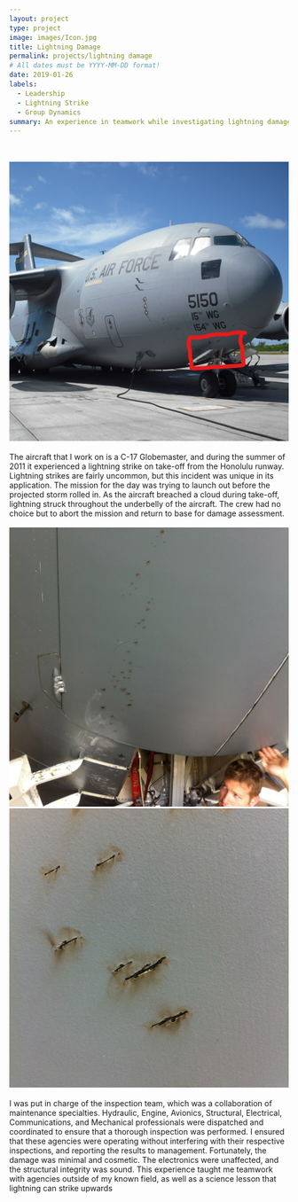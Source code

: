 ```yaml
---
layout: project
type: project
image: images/Icon.jpg
title: Lightning Damage
permalink: projects/lightning damage
# All dates must be YYYY-MM-DD format!
date: 2019-01-26
labels:
  - Leadership
  - Lightning Strike
  - Group Dynamics
summary: An experience in teamwork while investigating lightning damage on an aircraft.
---
```

<br/>
<br/>
<img class="ui fluid circular medium centered image" src="../images/50.jpg">
<br/>
<br/>
The aircraft that I work on is a C-17 Globemaster, and during the summer of 2011 it experienced a lightning strike on take-off from the Honolulu runway.  Lightning strikes are fairly uncommon, but this incident was unique in its application.  The mission for the day was trying to launch out before the projected storm rolled in.  As the aircraft breached a cloud during take-off, lightning struck throughout the underbelly of the aircraft.  The crew had no choice but to abort the mission and return to base for damage assessment.
<br/>
<br/>
  <img class="ui fluid rounded image" src="../images/damage 1.jpg">
  <img class="ui fluid rounded image" src="../images/damage2.jpg">
<br/>
<br/>
I was put in charge of the inspection team, which was a collaboration of maintenance specialties.  Hydraulic, Engine, Avionics, Structural, Electrical, Communications, and Mechanical professionals were dispatched and coordinated to ensure that a thorough inspection was performed.  I ensured that these agencies were operating without interfering with their respective inspections, and reporting the results to management.  Fortunately, the damage was minimal and cosmetic.  The electronics were unaffected, and the structural integrity was sound.  This experience taught me teamwork with agencies outside of my known field, as well as a science lesson that lightning can strike upwards

